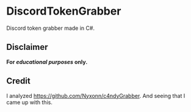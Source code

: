 # DiscordTokenGrabber
Discord token grabber made in C#.
## Disclaimer
**For _educational purposes_ only.**
## Credit
I analyzed https://github.com/Nyxonn/c4ndyGrabber. And seeing that I came up with this.
